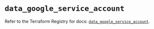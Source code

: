 # `data_google_service_account`

Refer to the Terraform Registry for docs: [`data_google_service_account`](https://registry.terraform.io/providers/hashicorp/google/6.32.0/docs/data-sources/service_account).
